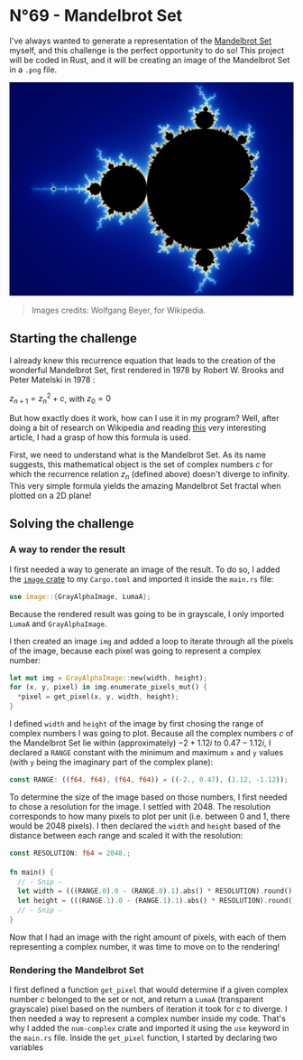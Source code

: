 # N°69 - Mandelbrot Set

I've always wanted to generate a representation of the
[Mandelbrot Set](https://en.wikipedia.org/wiki/Mandelbrot_set) myself, and this
challenge is the perfect opportunity to do so! This project will be coded in
Rust, and it will be creating an image of the Mandelbrot Set in a `.png` file.

![Mandelbrot Set](images/reference.png)
> Images credits: Wolfgang Beyer, for Wikipedia.

## Starting the challenge

I already knew this recurrence equation that leads to the creation of the 
wonderful Mandelbrot Set, first rendered in 1978 by Robert W. Brooks and Peter
Matelski in 1978 :

$z_{n+1}=z_n^2+c$, with $z_0=0$

But how exactly does it work, how can I use it in my program? Well, after doing
a bit of research on Wikipedia and reading
[this](https://mathworld.wolfram.com/MandelbrotSet.html) very interesting
article, I had a grasp of how this formula is used. 

First, we need to understand what is the Mandelbrot Set. As its name suggests,
this mathematical object is the set of complex numbers $c$ for which the
recurrence relation $z_n$ (defined above) doesn't diverge to infinity. This very
simple formula yields the amazing Mandelbrot Set fractal when plotted on a 2D 
plane!

## Solving the challenge

### A way to render the result

I first needed a way to generate an image of the result. To do so, I added the
[`image` crate](https://docs.rs/image/0.24.6/image/) to my `Cargo.toml` and
imported it inside the `main.rs` file:

```rs
use image::{GrayAlphaImage, LumaA};
```

Because the rendered result was going to be in grayscale, I only imported
`LumaA` and `GrayAlphaImage`.

I then created an image `img` and added a loop to iterate through all the 
pixels of the image, because each pixel was going to represent a complex number:

```rs
let mut img = GrayAlphaImage::new(width, height);
for (x, y, pixel) in img.enumerate_pixels_mut() {
  *pixel = get_pixel(x, y, width, height);
}
```

I defined `width` and `height` of the image by first chosing the range of 
complex numbers I was going to plot. Because all the complex numbers $c$ of the 
Mandelbrot Set lie within (approximately) $-2+1.12i$ to $0.47-1.12i$, I declared 
a `RANGE` constant with the minimum and maximum `x` and `y` values (with `y` 
being the imaginary part of the complex plane):

```rs
const RANGE: ((f64, f64), (f64, f64)) = ((-2., 0.47), (1.12, -1.12));
```

To determine the size of the image based on those numbers, I first needed to chose a resolution for the image. I settled with 2048. The resolution corresponds to how many pixels to plot per unit (i.e. between 0 and 1, there would be 2048 pixels). I then declared the `width` and `height` based of the distance between each range and scaled it with the resolution:

```rs
const RESOLUTION: f64 = 2048.;

fn main() {
  // - Snip -
  let width = (((RANGE.0).0 - (RANGE.0).1).abs() * RESOLUTION).round() as u32;
  let height = (((RANGE.1).0 - (RANGE.1).1).abs() * RESOLUTION).round() as u32;
  // - Snip -
}
```

Now that I had an image with the right amount of pixels, with each of them representing a complex number, it was time to move on to the rendering!

### Rendering the Mandelbrot Set

I first defined a function `get_pixel` that would determine if a given complex number $c$ belonged to the set or not, and return a `LumaA` (transparent grayscale) pixel based on the numbers of iteration it took for $c$ to diverge. I then needed a way to represent a complex number inside my code. That's why I added the `num-complex` crate and imported it using the `use` keyword in the `main.rs` file. Inside the `get_pixel` function, I started by declaring two variables 